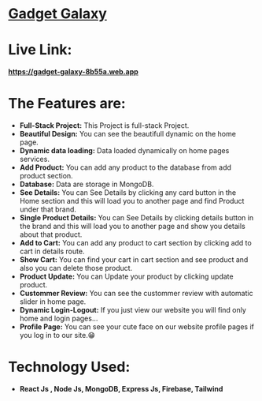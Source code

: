 # [Gadget Galaxy](https://gadget-galaxy-8b55a.web.app/)

# Live Link: 
   **https://gadget-galaxy-8b55a.web.app**
# The Features are:

* **Full-Stack Project:** This Project is full-stack Project.
* **Beautiful Design:** You can see the beautifull dynamic on the home page.
* **Dynamic data loading:** Data loaded dynamically on home pages services.
* **Add Product:** You can add any product to the database from add product section.
* **Database:** Data are storage in MongoDB.
* **See Details:** You can See Details by clicking any card button in the Home section and this will load you to another page and find Product under that brand.
* **Single Product Details:** You can See Details by clicking details button in the brand and this will load you to another page and show you details about that product.
* **Add to Cart:** You can add any product to cart section by clicking add to cart in details route.
* **Show Cart:** You can find your cart in cart section and see product and also you can delete those product.
* **Product Update:** You can Update your product by clicking update product. 
* **Custommer Review:** You can see the custommer review with automatic slider in home page.
* **Dynamic Login-Logout:** If you just view our website you will find only home and login pages... 
* **Profile Page:** You can see your cute face on our website profile pages if you log in to our site.😁
  
# Technology Used:

* **React Js , Node Js, MongoDB, Express Js, Firebase, Tailwind**